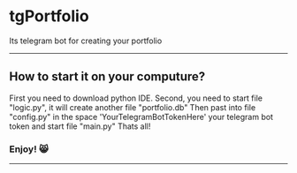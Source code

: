 # tgPortfolio
Its telegram bot for creating your portfolio

_________________________________________
## How to start it on your computure?
First you need to download python IDE.
Second, you need to start file "logic.py", it will create another file "portfolio.db"
Then past into file "config.py" in the space 'YourTelegramBotTokenHere' your telegram bot token and start file "main.py"
Thats all!
### Enjoy! 😸
_______________________________________
